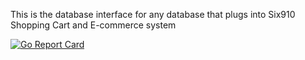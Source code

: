 This is the database interface for any database that plugs into Six910 Shopping Cart and E-commerce system


[![Go Report Card](https://goreportcard.com/badge/github.com/Ulbora/six910-database-interface)](https://goreportcard.com/report/github.com/Ulbora/six910-database-interface)